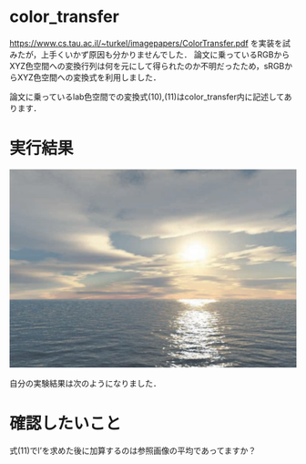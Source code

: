 # color_transfer

https://www.cs.tau.ac.il/~turkel/imagepapers/ColorTransfer.pdf
を実装を試みたが，上手くいかず原因も分かりませんでした．
論文に乗っているRGBからXYZ色空間への変換行列は何を元にして得られたのか不明だったため，sRGBからXYZ色空間への変換式を利用しました．
<!-- 具体的な変換手順は例えば教科書に乗っています．
https://www.springer.com/jp/book/9781447166832 -->
論文に乗っているlab色空間での変換式(10),(11)はcolor_transfer内に記述してあります．

# 実行結果
![入力画像](readme_images/fig1.png)

自分の実験結果は次のようになりました．


# 確認したいこと
式(11)でl’を求めた後に加算するのは参照画像の平均であってますか？
